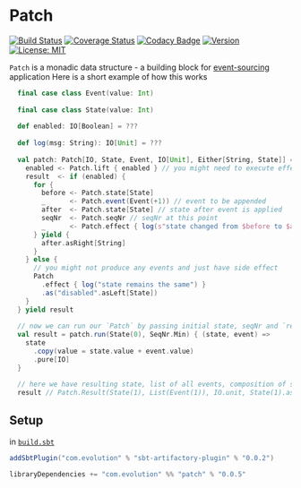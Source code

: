 # Patch
[![Build Status](https://github.com/evolution-gaming/patch/workflows/CI/badge.svg)](https://github.com/evolution-gaming/patch/actions?query=workflow%3ACI)
[![Coverage Status](https://coveralls.io/repos/github/evolution-gaming/patch/badge.svg?branch=master)](https://coveralls.io/github/evolution-gaming/patch?branch=master)
[![Codacy Badge](https://app.codacy.com/project/badge/Grade/f9d2e05d108c4c259680b4b5f7753001)](https://www.codacy.com/gh/evolution-gaming/patch/dashboard?utm_source=github.com&amp;utm_medium=referral&amp;utm_content=evolution-gaming/patch&amp;utm_campaign=Badge_Grade)
[![Version](https://img.shields.io/badge/version-click-blue)](https://evolution.jfrog.io/artifactory/api/search/latestVersion?g=com.evolution&a=patch_2.13&repos=public)
[![License: MIT](https://img.shields.io/badge/license-MIT-yellowgreen.svg)](https://opensource.org/licenses/MIT)

`Patch` is a monadic data structure - a building block for [event-sourcing](https://martinfowler.com/eaaDev/EventSourcing.html) application
Here is a short example of how this works

```scala
  final case class Event(value: Int)
  
  final case class State(value: Int)
  
  def enabled: IO[Boolean] = ???
  
  def log(msg: String): IO[Unit] = ???
  
  val patch: Patch[IO, State, Event, IO[Unit], Either[String, State]] = for {
    enabled <- Patch.lift { enabled } // you might need to execute effect in order to decide on how to proceed
    result  <- if (enabled) {
      for {
        before <- Patch.state[State]
        _      <- Patch.event(Event(+1)) // event to be appended
        after  <- Patch.state[State] // state after event is applied
        seqNr  <- Patch.seqNr // seqNr at this point
        _      <- Patch.effect { log(s"state changed from $before to $after($seqNr)") } // side effect to be executed 
      } yield {
        after.asRight[String]
      }
    } else {
      // you might not produce any events and just have side effect
      Patch
        .effect { log("state remains the same") }
        .as("disabled".asLeft[State])
    }
  } yield result
  
  // now we can run our `Patch` by passing initial state, seqNr and `replay` function `(state, event) => state`   
  val result = patch.run(State(0), SeqNr.Min) { (state, event) =>
    state
      .copy(value = state.value + event.value)
      .pure[IO]
  }

  // here we have resulting state, list of all events, composition of side effects to be executed in case events are successfully persisted
  result // Patch.Result(State(1), List(Event(1)), IO.unit, State(1).asRight)
```

## Setup

in [`build.sbt`](https://www.scala-sbt.org/1.x/docs/Basic-Def.html#What+is+a+build+definition%3F)
```scala
addSbtPlugin("com.evolution" % "sbt-artifactory-plugin" % "0.0.2")

libraryDependencies += "com.evolution" %% "patch" % "0.0.5"
```